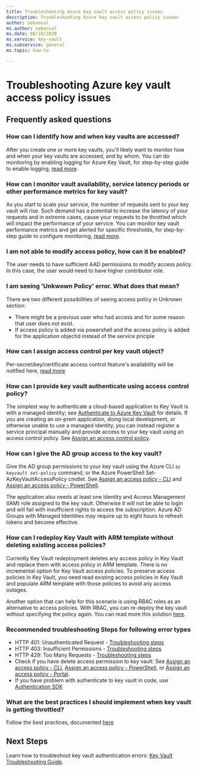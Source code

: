 ```yaml
---
title: Troubleshooting Azure key vault access policy issues
description: Troubleshooting Azure key vault access policy issues
author: sebansal
ms.author: sebansal
ms.date: 08/10/2020
ms.service: key-vault
ms.subservice: general
ms.topic: how-to

---
```

# Troubleshooting Azure key vault access policy issues

## Frequently asked questions

### How can I identify how and when key vaults are accessed?

After you create one or more key vaults, you'll likely want to monitor how and when your key vaults are accessed, and by whom. You can do monitoring by enabling logging for Azure Key Vault, for step-by-step guide to enable logging, [read more](https://docs.microsoft.com/azure/key-vault/general/logging).

### How can I monitor vault availability, service latency periods or other performance metrics for key vault?

As you start to scale your service, the number of requests sent to your key vault will rise. Such demand has a potential to increase the latency of your requests and in extreme cases, cause your requests to be throttled which will impact the performance of your service. You can monitor key vault performance metrics and get alerted for specific thresholds, for step-by-step guide to configure monitoring, [read more](https://docs.microsoft.com/azure/key-vault/general/alert).

### I am not able to modify access policy, how can it be enabled?
The user needs to have sufficient AAD permissions to modify access policy. In this case, the user would need to have higher contributor role.

### I am seeing 'Unkwown Policy' error. What does that mean?
There are two different possibilities of seeing access policy in Unknown section:
* There might be a previous user who had access and for some reason that user does not exist.
* If access policy is added via powershell and the access policy is added for the application objectid instead of the service priciple

### How can I assign access control per key vault object? 

Per-secret/key/certificate access control feature's availability will be notified here, [read more](https://feedback.azure.com/forums/906355-azure-key-vault/suggestions/32213176-per-secret-key-certificate-access-control)

### How can I provide key vault authenticate using access control policy?

The simplest way to authenticate a cloud-based application to Key Vault is with a managed identity; see [Authenticate to Azure Key Vault](authentication.md) for details.
If you are creating an on-prem application, doing local development, or otherwise unable to use a managed identity, you can instead register a service principal manually and provide access to your key vault using an access control policy. See [Assign an access control policy](assign-access-policy-portal.md).

### How can I give the AD group access to the key vault?

Give the AD group permissions to your key vault using the Azure CLI `az keyvault set-policy` command, or the Azure PowerShell Set-AzKeyVaultAccessPolicy cmdlet. See [Assign an access policy - CLI](assign-access-policy-cli.md) and [Assign an access policy - PowerShell](assign-access-policy-powershell.md).

The application also needs at least one Identity and Access Management (IAM) role assigned to the key vault. Otherwise it will not be able to login and will fail with insufficient rights to access the subscription. Azure AD Groups with Managed Identities may require up to eight hours to refresh tokens and become effective.

### How can I redeploy Key Vault with ARM template without deleting existing access policies?

Currently Key Vault redeployment deletes any access policy in Key Vault and replace them with access policy in ARM template. There is no incremental option for Key Vault access policies. To preserve access policies in Key Vault, you need read existing access policies in Key Vault and populate ARM template with those policies to avoid any access outages.

Another option that can help for this scenario is using RBAC roles as an alternative to access policies. With RBAC, you can re-deploy the key vault without specifying the policy again. You can read more this solution [here](https://docs.microsoft.com/azure/key-vault/general/rbac-guide).

### Recommended troubleshooting Steps for following error types

* HTTP 401: Unauthenticated Request - [Troubleshooting steps](rest-error-codes.md#http-401-unauthenticated-request)
* HTTP 403: Insufficient Permissions - [Troubleshooting steps](rest-error-codes.md#http-403-insufficient-permissions)
* HTTP 429: Too Many Requests - [Troubleshooting steps](rest-error-codes.md#http-429-too-many-requests)
* Check if you have delete access permission to key vault: See [Assign an access policy - CLI](assign-access-policy-cli.md), [Assign an access policy - PowerShell](assign-access-policy-powershell.md), or [Assign an access policy - Portal](assign-access-policy-portal.md).
* If you have problem with authenticate to key vault in code, use [Authentication SDK](https://azure.github.io/azure-sdk/posts/2020-02-25/defaultazurecredentials.html)

### What are the best practices I should implement when key vault is getting throttled?
Follow the best practices, documented [here](overview-throttling.md#how-to-throttle-your-app-in-response-to-service-limits)

## Next Steps

Learn how to troubleshoot key vault authentication errors: [Key Vault Troubleshooting Guide](rest-error-codes.md).

